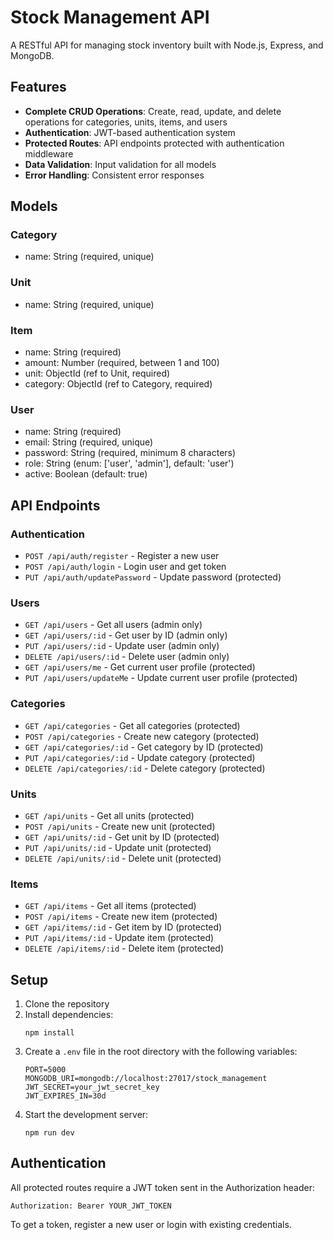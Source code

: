 # Stock Management API

A RESTful API for managing stock inventory built with Node.js, Express, and MongoDB.

## Features

- **Complete CRUD Operations**: Create, read, update, and delete operations for categories, units, items, and users
- **Authentication**: JWT-based authentication system
- **Protected Routes**: API endpoints protected with authentication middleware
- **Data Validation**: Input validation for all models
- **Error Handling**: Consistent error responses

## Models

### Category
- name: String (required, unique)

### Unit
- name: String (required, unique)

### Item
- name: String (required)
- amount: Number (required, between 1 and 100)
- unit: ObjectId (ref to Unit, required)
- category: ObjectId (ref to Category, required)

### User
- name: String (required)
- email: String (required, unique)
- password: String (required, minimum 8 characters)
- role: String (enum: ['user', 'admin'], default: 'user')
- active: Boolean (default: true)

## API Endpoints

### Authentication
- `POST /api/auth/register` - Register a new user
- `POST /api/auth/login` - Login user and get token
- `PUT /api/auth/updatePassword` - Update password (protected)

### Users
- `GET /api/users` - Get all users (admin only)
- `GET /api/users/:id` - Get user by ID (admin only)
- `PUT /api/users/:id` - Update user (admin only)
- `DELETE /api/users/:id` - Delete user (admin only)
- `GET /api/users/me` - Get current user profile (protected)
- `PUT /api/users/updateMe` - Update current user profile (protected)

### Categories
- `GET /api/categories` - Get all categories (protected)
- `POST /api/categories` - Create new category (protected)
- `GET /api/categories/:id` - Get category by ID (protected)
- `PUT /api/categories/:id` - Update category (protected)
- `DELETE /api/categories/:id` - Delete category (protected)

### Units
- `GET /api/units` - Get all units (protected)
- `POST /api/units` - Create new unit (protected)
- `GET /api/units/:id` - Get unit by ID (protected)
- `PUT /api/units/:id` - Update unit (protected)
- `DELETE /api/units/:id` - Delete unit (protected)

### Items
- `GET /api/items` - Get all items (protected)
- `POST /api/items` - Create new item (protected)
- `GET /api/items/:id` - Get item by ID (protected)
- `PUT /api/items/:id` - Update item (protected)
- `DELETE /api/items/:id` - Delete item (protected)

## Setup

1. Clone the repository
2. Install dependencies:
   ```
   npm install
   ```
3. Create a `.env` file in the root directory with the following variables:
   ```
   PORT=5000
   MONGODB_URI=mongodb://localhost:27017/stock_management
   JWT_SECRET=your_jwt_secret_key
   JWT_EXPIRES_IN=30d
   ```
4. Start the development server:
   ```
   npm run dev
   ```

## Authentication

All protected routes require a JWT token sent in the Authorization header:

```
Authorization: Bearer YOUR_JWT_TOKEN
```

To get a token, register a new user or login with existing credentials.